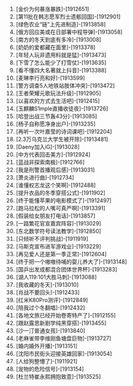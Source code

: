 
1. [金价为何暴涨暴跌]-[1912651]
1. [第11批在韩志愿军烈士遗骸回国]-[1912901]
1. [绿色农业“链”上先进制造]-[1913858]
1. [俄方回应美或在日部署中程导弹]-[1913058]
1. [南方的冬天到底有多冷]-[1913008]
1. [奶奶的爱都藏在面里]-[1913378]
1. [年轻人玩非遗用料就是猛]-[1913473]
1. [下雪了怎么能少了打雪仗]-[1913635]
1. [看不懂四大名著就上抖音]-[1913388]
1. [麦琳李行亮和好]-[1913599]
1. [警方调查5人地铁站肢体冲突]-[1913472]
1. [王者荣耀元歌玩法升级]-[1912905]
1. [以喜欢的方式去生活吧]-[1912415]
1. [玉麒麟S1mple直播收徒夜]-[1913726]
1. [哈登出战三节轰43分]-[1913085]
1. [杨子自称愿净身出户]-[1913235]
1. [再听一次叶嘉莹的诗词课吧]-[1912204]
1. [2.3万乌克兰大学生被开除]-[1913481]
1. [Daeny加入iG]-[1913028]
1. [中方代表回击美方]-[1912924]
1. [蓝战非探索南极]-[1912766]
1. [我是刑警首播观后感]-[1913031]
1. [萧炎进行曲]-[1912734]
1. [谁懂权志龙这个笑啊]-[1912488]
1. [提升衣品的冬季穿搭公式]-[1911902]
1. [终于能懂苹果的电影模式了]-[1912497]
1. [跑马拉松的人嘴可真严啊]-[1913391]
1. [假装给女朋友打电话]-[1913857]
1. [一路繁花官宣嘉宾阵容]-[1913029]
1. [东北数学符号读法教学]-[1912850]
1. [只倾听不评判挑战]-[1911919]
1. [马斯克宣布进军游戏业]-[1913229]
1. [再见爱人还是第一季正常]-[1912604]
1. [终于把一个嗷嗷待哺的婴儿养大了]-[1913148]
1. [国乒出发成都混合团体世界杯]-[1913283]
1. [湖人119:101大胜马刺]-[1913088]
1. [我收藏的冬天]-[1913010]
1. [肖战不要回头]-[1912433]
1. [红米K80Pro测评]-[1912849]
1. [陪我过个冬翻唱]-[1912432]
1. [各地文旅已经开始卷寄特产了]-[1912155]
1. [跟赵露思新剧学纯黑穿搭]-[1913455]
1. [沙一汀普通女孩]-[1913840]
1. [老麻雀带李维刚鱼塘盘巨物]-[1913727]
1. [婚内婚外开播]-[1913151]
1. [沈阳市民街头迎接英雄回家]-[1913054]
1. [人给狗整懵了]-[1911921]
1. [宠物的危险信号]-[1913154]
1. [杜兰特崔永熙拥抱致意]-[1913525]